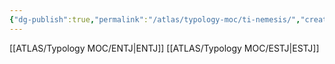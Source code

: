 ```yaml
---
{"dg-publish":true,"permalink":"/atlas/typology-moc/ti-nemesis/","created":"","updated":"2023-01-06T15:46:03.585+01:00"}
---
```



[[ATLAS/Typology MOC/ENTJ\|ENTJ]]
[[ATLAS/Typology MOC/ESTJ\|ESTJ]]
